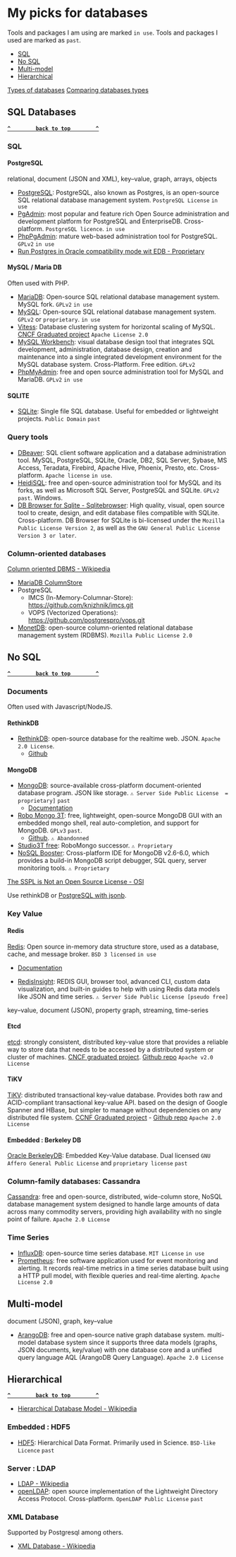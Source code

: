 # My picks for databases

Tools and packages I am using are marked `in use`.
Tools and packages I used are marked as `past`.

- [SQL](#sql)
- [No SQL](#no-sql)
- [Multi-model](#multi-model)
- [Hierarchical](#hierarchical)

[Types of databases](https://www.javatpoint.com/types-of-databases)
[Comparing databases types](https://www.prisma.io/dataguide/intro/comparing-database-types)

## SQL Databases ##
**[`^        back to top        ^`](#)**

### SQL ###

#### PostgreSQL ####
relational, document (JSON and XML), key–value, graph, arrays, objects

- [PostgreSQL](https://www.postgresql.org/): PostgreSQL, also known as Postgres, is an open-source SQL relational database management system. `PostgreSQL License` `in use`
- [PgAdmin](https://www.pgadmin.org/): most popular and feature rich Open Source administration and development platform for PostgreSQL and EnterpriseDB. Cross-platform. `PostgreSQL licence`. `in use`
- [PhpPgAdmin](https://github.com/phppgadmin/phppgadmin): mature web-based administration tool for PostgreSQL. `GPLv2` `in use`
- [Run Postgres in Oracle compatibility mode wit EDB - Proprietary](https://www.enterprisedb.com/postgres-tutorials/how-run-postgres-oracle-compatibility-mode)

#### MySQL / Maria DB ####

Often used with PHP.

- [MariaDB](https://mariadb.org/): Open-source SQL relational database management system. MySQL fork. `GPLv2` `in use`
- [MySQL](https://www.mysql.com/): Open-source SQL relational database management system. `GPLv2` or `proprietary`. `in use`
- [Vitess](https://vitess.io/): Database clustering system for horizontal scaling of MySQL. [CNCF Graduated project](https://www.cncf.io/projects/vitess/) `Apache License 2.0`
- [MySQL Workbench](https://www.mysql.com/products/workbench/): visual database design tool that integrates SQL development, administration, database design, creation and maintenance into a single integrated development environment for the MySQL database system. Cross-Platform. Free edition. `GPLv2`
- [PhpMyAdmin](https://www.phpmyadmin.net/): free and open source administration tool for MySQL and MariaDB. `GPLv2` `in use`

#### SQLITE ####
- [SQLite](https://www.sqlite.org/index.html): Single file SQL database. Useful for embedded or lightweight projects. `Public Domain` `past`

### Query tools ###
- [DBeaver](https://dbeaver.io/): SQL client software application and a database administration tool. MySQL, PostgreSQL, SQLite, Oracle, DB2, SQL Server, Sybase, MS Access, Teradata, Firebird, Apache Hive, Phoenix, Presto, etc. Cross-platform. `Apache license` `in use`. 
- [HeidiSQL](https://www.heidisql.com/): free and open-source administration tool for MySQL and its forks, as well as Microsoft SQL Server, PostgreSQL and SQLite. `GPLv2` `past`. Windows.
- [DB Browser for Sqlite - Sqlitebrowser](https://sqlitebrowser.org/about/): High quality, visual, open source tool to create, design, and edit database files compatible with SQLite. Cross-platform. DB Browser for SQLite is bi-licensed under the `Mozilla Public License Version 2`, as well as the `GNU General Public License Version 3 or later`.

### Column-oriented databases ###
[Column oriented DBMS - Wikipedia](https://en.wikipedia.org/wiki/Column-oriented_DBMS)
- [MariaDB ColumnStore](https://mariadb.com/kb/en/mariadb-columnstore/)
- PostgreSQL
  * IMCS (In-Memory-Columnar-Store): https://github.com/knizhnik/imcs.git
  * VOPS (Vectorized Operations): https://github.com/postgrespro/vops.git
- [MonetDB](https://www.monetdb.org/):  open-source column-oriented relational database management system (RDBMS). `Mozilla Public License 2.0`

## No SQL ##
**[`^        back to top        ^`](#)**

### Documents ###
Often used with Javascript/NodeJS.

#### RethinkDB ####
- [RethinkDB](https://rethinkdb.com/): open-source database for the realtime web. JSON. `Apache 2.0 License`.
  * [Github](https://github.com/rethinkdb/rethinkdb)

#### MongoDB ####
- [MongoDB](https://www.mongodb.com/): source-available cross-platform document-oriented database program. JSON like storage. `⚠ Server Side Public License  = proprietary]` `past`
  * [Documentation](https://www.mongodb.com/docs/)
- [Robo Mongo 3T](https://robomongo.org/): free, lightweight, open-source MongoDB GUI with an embedded mongo shell, real auto-completion, and support for MongoDB. `GPLv3` `past`. 
  * [Github](https://github.com/Studio3T/robomongo). `⚠ Abandonned`
- [Studio3T free](https://studio3t.com/free): RoboMongo successor. `⚠ Proprietary`
- [NoSQL Booster](https://nosqlbooster.com/): Cross-platform IDE for MongoDB v2.6-6.0, which provides a build-in MongoDB script debugger, SQL query, server monitoring tools. `⚠ Proprietary`

[The SSPL is Not an Open Source License - OSI ](https://opensource.org/node/1099)

Use rethinkDB or [PostgreSQL with jsonb](https://www.postgresql.org/docs/9.5/functions-json.html).

### Key Value ###

#### Redis ####
[Redis](https://redis.io/): Open source in-memory data structure store, used as a database, cache, and message broker. `BSD 3 licensed` `in use`
  * [Documentation](https://redis.io/docs/)
- [RedisInsight](https://redis.com/redis-enterprise/redis-insight/#insight-form): REDIS GUI, browser tool, advanced CLI, custom data visualization, and built-in guides to help with using Redis data models like JSON and time series. `⚠ Server Side Public License [pseudo free]`

key–value, document (JSON), property graph, streaming, time-series

#### Etcd ####
[etcd](https://etcd.io/): strongly consistent, distributed key-value store that provides a reliable way to store data that needs to be accessed by a distributed system or cluster of machines. [CNCF graduated project](https://www.cncf.io/projects/etcd/). [Github repo](https://github.com/etcd-io/etcd) `Apache v2.0 License`

#### TiKV ####
[TiKV](https://tikv.org/): distributed transactional key-value database. Provides both raw and ACID-compliant transactional key-value API. based on the design of Google Spanner and HBase, but simpler to manage without dependencies on any distributed file system. [CCNF Graduated project](https://www.cncf.io/projects/tikv/) - [Github repo](https://github.com/tikv/tikv) `Apache 2.0 License`

#### Embedded : Berkeley DB ####
[Oracle BerkeleyDB](https://www.oracle.com/fr/database/technologies/related/berkeleydb.html): Embedded Key-Value database. Dual licensed `GNU Affero General Public License` and `proprietary license` `past`

### Column-family databases: Cassandra ###
[Cassandra](https://cassandra.apache.org/_/index.html): free and open-source, distributed, wide-column store, NoSQL database management system designed to handle large amounts of data across many commodity servers, providing high availability with no single point of failure. `Apache 2.0 License`

### Time Series ###
- [InfluxDB](https://www.influxdata.com/): open-source time series database. `MIT License` `in use`
- [Prometheus](https://prometheus.io/): free software application used for event monitoring and alerting. It records real-time metrics in a time series database built using a HTTP pull model, with flexible queries and real-time alerting. `Apache License 2.0`

## Multi-model ##
document (JSON), graph, key–value
- [ArangoDB](https://www.arangodb.com/): free and open-source native graph database system. multi-model database system since it supports three data models (graphs, JSON documents, key/value) with one database core and a unified query language AQL (ArangoDB Query Language). `Apache 2.0 License`

## Hierarchical ##
**[`^        back to top        ^`](#)**
- [Hierarchical Database Model - Wikipedia](https://en.wikipedia.org/wiki/Hierarchical_database_model)
### Embedded : HDF5 ###
- [HDF5](https://www.hdfgroup.org/solutions/hdf5/): Hierarchical Data Format. Primarily used in Science. `BSD-like Licence` `past`
### Server : LDAP ###
- [LDAP - Wikipedia](https://en.wikipedia.org/wiki/Lightweight_Directory_Access_Protocol)
- [openLDAP](https://www.openldap.org/): open source implementation of the Lightweight Directory Access Protocol. Cross-platform. `OpenLDAP Public License` `past`
### XML Database ###
Supported by Postgresql among others.
- [XML Database - Wikipedia](https://en.wikipedia.org/wiki/XML_database)



